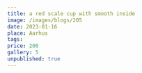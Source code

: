 ```yaml
---
title: a red scale cup with smooth inside
image: /images/blogs/205
date: 2023-01-16
place: Aarhus
tags:
price: 200
gallery: 5
unpublished: true
---
```

